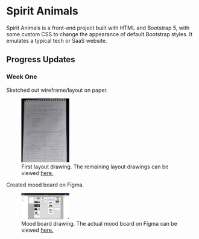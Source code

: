 # Spirit Animals

Spirit Animals is a front-end project built with HTML and Bootstrap 5, with some custom CSS to change the appearance of default Bootstrap styles. It emulates a typical tech or SaaS website.

## Progress Updates

### Week One

Sketched out wireframe/layout on paper.

<figure>
    <img src='https://github.com/dylanhamada/spiritanimals/blob/main/assets/images/layout/layout-1.jpg' width='30%' height='30%' alt='Layout drawing 1' />
    <figcaption>First layout drawing. The remaining layout drawings can be viewed <a href='https://github.com/dylanhamada/spiritanimals/tree/main/assets/images/design'>here.</a></figcaption>
</figure>

Created mood board on Figma.

<figure>
    <img src='https://github.com/dylanhamada/spiritanimals/blob/main/assets/images/design/mood-board-1.jpg' width='30%' height='30%' alt='Mood board' />
    <figcaption>Mood board drawing. The actual mood board on Figma can be viewed <a href='https://www.figma.com/file/iSq3bR9djOohTMxuCyd71Y/Spirit-Animals?node-id=9%3A6'>here.</a></figcaption>
</figure>